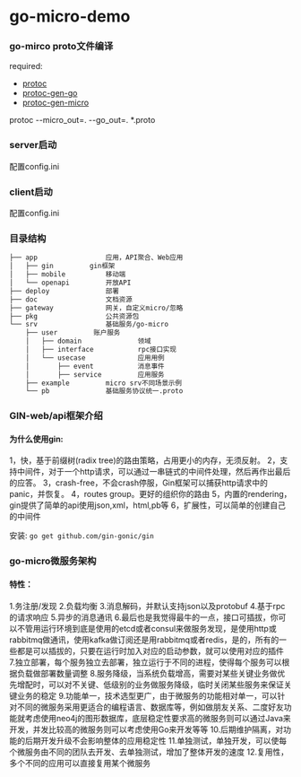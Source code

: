 # go-micro-demo

### go-mirco proto文件编译
required: 
- [protoc](https://github.com/google/protobuf)
- [protoc-gen-go](https://github.com/golang/protobuf)
- [protoc-gen-micro](https://github.com/micro/protoc-gen-micro)

protoc --micro_out=. --go_out=. *.proto

### server启动
配置config.ini

### client启动
配置config.ini

### 目录结构

```bash
├── app                 应用，API聚合、Web应用
│   ├── gin         gin框架
│   ├── mobile          移动端
│   └── openapi         开放API
├── deploy              部署
├── doc                 文档资源
├── gateway             网关，自定义micro/忽略
├── pkg                 公共资源包
└── srv                 基础服务/go-micro
    ├── user         账户服务
    │   ├── domain              领域
    │   ├── interface           rpc接口实现
    │   └── usecase             应用用例
    │       ├── event           消息事件
    │       ├── service         应用服务
    ├── example         micro srv不同场景示例
    └── pb              基础服务协议统一.proto
```

### GIN-web/api框架介绍
#### 为什么使用gin:
1，快，基于前缀树(radix tree)的路由策略，占用更小的内存，无须反射。
2，支持中间件，对于一个http请求，可以通过一串链式的中间件处理，然后再作出最后的应答。
3，crash-free，不会crash停服，Gin框架可以捕获http请求中的panic，并恢复。
4，routes group。更好的组织你的路由
5，内置的rendering，gin提供了简单的api使用json,xml，html,pb等
6，扩展性，可以简单的创建自己的中间件

安装: ```go get github.com/gin-gonic/gin```

### go-micro微服务架构
#### 特性：
1.务注册/发现
2.负载均衡
3.消息解码，并默认支持json以及protobuf
4.基于rpc的请求响应
5.异步的消息通讯
6.最后也是我觉得最牛的一点，接口可插拔，你可以不管用运行环境到底是使用的etcd或者consul来做服务发现，是使用http或rabbitmq做通讯，使用kafka做订阅还是用rabbitmq或者redis，是的，所有的一些都是可以插拔的，只要在运行时加入对应的启动参数，就可以使用对应的插件
7.独立部署，每个服务独立去部署，独立运行于不同的进程，使得每个服务可以根据负载做部署数量调整
8.服务降级，当系统负载增高，需要对某些关键业务做优先增配时，可以对不关键、低级别的业务做服务降级，临时关闭某些服务来保证关键业务的稳定
9.功能单一，技术选型更广，由于微服务的功能相对单一，可以针对不同的微服务采用更适合的编程语言、数据库等，例如做朋友关系、二度好友功能就考虑使用neo4j的图形数据库，底层稳定性要求高的微服务则可以通过Java来开发，并发比较高的微服务则可以考虑使用Go来开发等等
10.后期维护隔离，对功能的后期开发升级不会影响整体的应用稳定性
11.单独测试，单独开发，可以使每个微服务由不同的团队去开发、去单独测试，增加了整体开发的速度
12.复用性，多个不同的应用可以直接复用某个微服务
